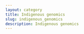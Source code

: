 ```yaml
---
layout: category
title: Indigenous genomics
slug: indigenous_genomics
description: Indigenous genomics
---
```


